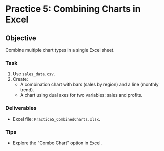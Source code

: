 # Practice 5: Combining Charts in Excel

## Objective
Combine multiple chart types in a single Excel sheet.

### Task
1. Use `sales_data.csv`.
2. Create:
   - A combination chart with bars (sales by region) and a line (monthly trend).
   - A chart using dual axes for two variables: sales and profits.

### Deliverables
- Excel file: `Practice5_CombinedCharts.xlsx`.

### Tips
- Explore the "Combo Chart" option in Excel.
